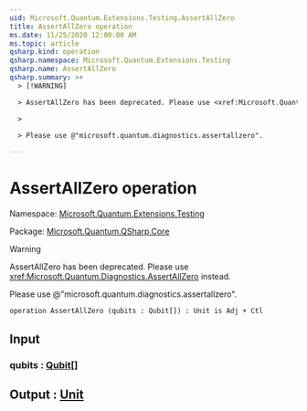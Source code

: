 ```yaml
---
uid: Microsoft.Quantum.Extensions.Testing.AssertAllZero
title: AssertAllZero operation
ms.date: 11/25/2020 12:00:00 AM
ms.topic: article
qsharp.kind: operation
qsharp.namespace: Microsoft.Quantum.Extensions.Testing
qsharp.name: AssertAllZero
qsharp.summary: >+
  > [!WARNING]

  > AssertAllZero has been deprecated. Please use <xref:Microsoft.Quantum.Diagnostics.AssertAllZero> instead.

  >

  > Please use @"microsoft.quantum.diagnostics.assertallzero".

---
```


# AssertAllZero operation

Namespace: [Microsoft.Quantum.Extensions.Testing](xref:Microsoft.Quantum.Extensions.Testing)

Package: [Microsoft.Quantum.QSharp.Core](https://nuget.org/packages/Microsoft.Quantum.QSharp.Core)


> [!WARNING]
> AssertAllZero has been deprecated. Please use <xref:Microsoft.Quantum.Diagnostics.AssertAllZero> instead.
>
> Please use @"microsoft.quantum.diagnostics.assertallzero".



```qsharp
operation AssertAllZero (qubits : Qubit[]) : Unit is Adj + Ctl
```


## Input

### qubits : [Qubit](xref:microsoft.quantum.concepts.the-qubit)[]





## Output : [Unit](xref:microsoft.quantum.user-guide.language.types)

